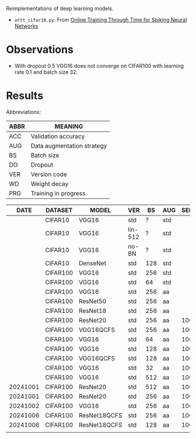 Reimplementations of deep learning models.

* `ottt_cifar10.py`: From [Online Training Through Time for Spiking Neural Networks](https://arxiv.org/abs/2210.04195)

# Observations

* With dropout 0.5 VGG16 does not converge on CIFAR100 with learning rate 0.1 and batch
  size 32.

# Results

Abbreviations:

| ABBR | MEANING                    |
|------|----------------------------|
| ACC  | Validation accuracy        |
| AUG  | Data augmentation strategy |
| BS   | Batch size                 |
| DO   | Dropout                    |
| VER  | Version code               |
| WD   | Weight decay               |
| PRG  | Training in progress       |


| DATE     | DATASET  | MODEL        | VER     | BS  | AUG | SEED | WD     | DO  | ACC  | PRG |
|----------|----------|--------------|---------|-----|-----|------|--------|-----|------|-----|
|          | CIFAR10  | VGG16        | std     | ?   | std |      | 0.0    | 0.5 | 93.6 | n   |
|          | CIFAR10  | VGG16        | lin-512 | ?   | std |      | 0.0    | 0.5 | 92.1 | n   |
|          | CIFAR10  | VGG16        | no-BN   | ?   | std |      | 0.0    | 0.5 | 92.6 | n   |
|          | CIFAR10  | DenseNet     | std     | 128 | std |      | 0.0    |     | 94.4 | n   |
|          | CIFAR100 | VGG16        | std     | 256 | std |      | 0.0    | 0.5 | 70.7 | n   |
|          | CIFAR100 | VGG16        | std     | 64  | std |      | 0.0    | 0.5 | 71.7 | n   |
|          | CIFAR100 | VGG16        | std     | 256 | aa  |      | 0.0    | 0.5 | 74.7 | n   |
|          | CIFAR100 | ResNet50     | std     | 256 | aa  |      | 0.0    |     | 47.8 | n   |
|          | CIFAR100 | ResNet18     | std     | 256 | aa  |      | 0.0    |     | 59.1 | n   |
|          | CIFAR100 | ResNet20     | std     | 256 | aa  | 1001 | 0.0    |     | 67.2 | n   |
|          | CIFAR100 | VGG16QCFS    | std     | 256 | aa  | 1001 | 0.0    | 0.5 | 72.0 | n   |
|          | CIFAR100 | VGG16        | std     | 64  | aa  | 1001 | 0.0    | 0.5 | 69.1 | n   |
|          | CIFAR100 | VGG16        | std     | 128 | aa  | 1001 | 0.0    | 0.5 | 75.4 | n   |
|          | CIFAR100 | VGG16QCFS    | std     | 128 | aa  | 1001 | 0.0    | 0.0 | 53.9 | n   |
|          | CIFAR100 | VGG16        | std     | 32  | aa  | 1001 | 0.0    | 0.0 | 74.9 | n   |
|          | CIFAR100 | VGG16        | std     | 512 | aa  | 1001 | 0.0    | 0.0 | 72.9 | n   |
| 20241001 | CIFAR100 | ResNet20     | std     | 512 | aa  | 1001 | 0.0    | 0.0 | 69.1 | n   |
| 20241001 | CIFAR100 | ResNet20     | std     | 256 | aa  | 1001 | 0.0    | 0.0 | 69.4 | n   |
| 20241002 | CIFAR100 | VGG16        | std     | 256 | aa  | 1001 | 0.0005 | 0.0 | 77.6 | n   |
| 20241006 | CIFAR100 | ResNet18QCFS | std     | 256 | aa  | 1001 | 0.0005 | 0.0 | 79.8 | n   |
| 20241006 | CIFAR100 | ResNet18QCFS | std     | 128 | aa  | 1001 | 0.0005 | 0.0 | 80.3 | n   |
|          |          |              |         |     |     |      |        |     |      |     |
